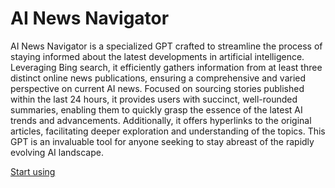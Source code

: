 # AI News Navigator

AI News Navigator is a specialized GPT crafted to streamline the process of staying informed about the latest developments in artificial intelligence. Leveraging Bing search, it efficiently gathers information from at least three distinct online news publications, ensuring a comprehensive and varied perspective on current AI news. Focused on sourcing stories published within the last 24 hours, it provides users with succinct, well-rounded summaries, enabling them to quickly grasp the essence of the latest AI trends and advancements. Additionally, it offers hyperlinks to the original articles, facilitating deeper exploration and understanding of the topics. This GPT is an invaluable tool for anyone seeking to stay abreast of the rapidly evolving AI landscape.

[Start using](https://chat.openai.com/g/g-Yqe2BgTVs-ai-news-navigator)